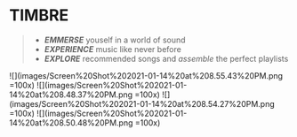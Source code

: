 # TIMBRE 
> - __*EMMERSE*__ youself in a world of sound
> - __*EXPERIENCE*__ music like never before
> - __*EXPLORE*__ recommended songs and *assemble* the perfect playlists

![](images/Screen%20Shot%202021-01-14%20at%208.55.43%20PM.png =100x) ![](images/Screen%20Shot%202021-01-14%20at%208.48.37%20PM.png =100x)
![](images/Screen%20Shot%202021-01-14%20at%208.54.27%20PM.png =100x) ![](images/Screen%20Shot%202021-01-14%20at%208.50.48%20PM.png =100x)
